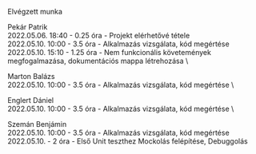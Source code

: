 Elvégzett munka

Pekár Patrik \
2022.05.06. 18:40 - 0.25 óra - Projekt elérhetővé tétele \
2022.05.10. 10:00 - 3.5 óra - Alkalmazás vizsgálata, kód megértése \
2022.05.10. 15:10 - 1.25 óra - Nem funkcionális követemények megfogalmazása, dokumentációs mappa létrehozása \

Marton Balázs \
2022.05.10. 10:00 - 3.5 óra - Alkalmazás vizsgálata, kód megértése \

Englert Dániel \
2022.05.10. 10:00 - 3.5 óra - Alkalmazás vizsgálata, kód megértése \

Szemán Benjámin \
2022.05.10. 10:00 - 3.5 óra - Alkalmazás vizsgálata, kód megértése \
2022.05.10. - 2 óra - Első Unit teszthez Mockolás felépítése, Debuggolás
